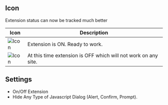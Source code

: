 ## Icon

Extension status can now be tracked much better

| Icon  | Description                                                    |
| ----- | -------------------------------------------------------------- |
| ![Icon](/32x32.png) | Extension is ON. Ready to work.                                |
| ![Icon](/32x32-off.png) | At this time extension is OFF which will not work on any site. |


## Settings

- On/Off Extension
- Hide Any Type of Javascript Dialog (Alert, Confirm, Prompt).